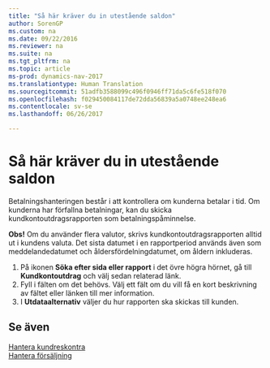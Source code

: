 ```yaml
---
title: "Så här kräver du in utestående saldon"
author: SorenGP
ms.custom: na
ms.date: 09/22/2016
ms.reviewer: na
ms.suite: na
ms.tgt_pltfrm: na
ms.topic: article
ms-prod: dynamics-nav-2017
ms.translationtype: Human Translation
ms.sourcegitcommit: 51adfb3588099c496f0946ff71da5c6fe518f070
ms.openlocfilehash: f029450084117de72dda56839a5a0748ee248ea6
ms.contentlocale: sv-se
ms.lasthandoff: 06/26/2017

---
```


# <a name="how-to-collect-outstanding-balances"></a>Så här kräver du in utestående saldon
Betalningshanteringen består i att kontrollera om kunderna betalar i tid. Om kunderna har förfallna betalningar, kan du skicka kundkontoutdragsrapporten som betalningspåminnelse.

**Obs!** Om du använder flera valutor, skrivs kundkontoutdragsrapporten alltid ut i kundens valuta. Det sista datumet i en rapportperiod används även som meddelandedatumet och åldersfördelningdatumet, om åldern inkluderas.

1. På ikonen **Söka efter sida eller rapport** i det övre högra hörnet, gå till **Kundkontoutdrag** och välj sedan relaterad länk.
2. Fyll i fälten om det behövs. Välj ett fält om du vill få en kort beskrivning av fältet eller länken till mer information.
3. I **Utdataalternativ** väljer du hur rapporten ska skickas till kunden.

## <a name="see-also"></a>Se även
[Hantera kundreskontra](receivables-manage-receivables.md)  
[Hantera försäljning](sales-manage-sales.md)

